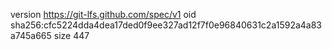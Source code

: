 version https://git-lfs.github.com/spec/v1
oid sha256:cfc5224dda4dea17ded0f9ee327ad12f7f0e96840631c2a1592a4a83a745a665
size 447
